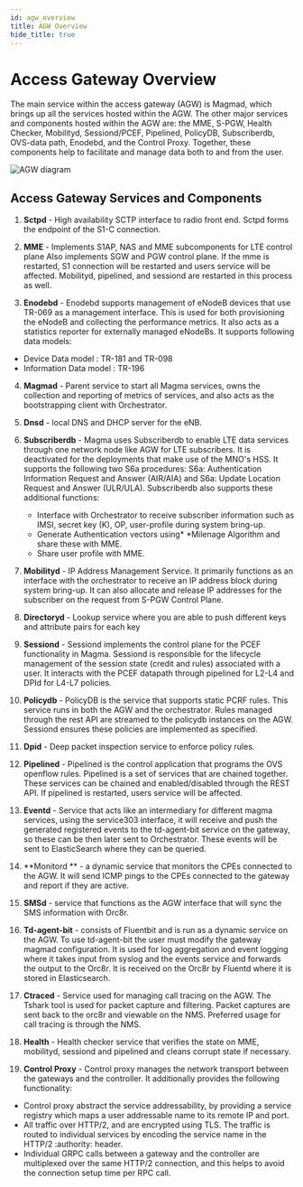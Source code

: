 ```yaml
---
id: agw_overview
title: AGW Overview
hide_title: true
---
```


# Access Gateway Overview

The main service within the access gateway (AGW) is Magmad, which brings up all the services hosted within the AGW. The other major services and components hosted within the AGW are: the MME, S-PGW, Health Checker, Mobilityd, Sessiond/PCEF, Pipelined, PolicyDB, Subscriberdb, OVS-data path, Enodebd, and the Control Proxy. Together, these components help to facilitate and manage data both to and from the user. 

![AGW diagram](assets/agw_services.png)

## Access Gateway Services and  Components

1. **Sctpd** - High availability SCTP interface to radio front end. Sctpd forms the endpoint of the S1-C connection. 

2. **MME** - Implements S1AP, NAS and MME subcomponents for LTE control plane Also implements SGW and PGW control plane. If the mme is restarted, S1 connection will be restarted and users service will be affected. Mobilityd, pipelined, and sessiond are restarted in this process as well. 

3. **Enodebd** - Enodebd supports management of eNodeB devices that use TR-069 as a management interface. This is used for both provisioning the eNodeB and collecting the performance metrics. It also acts as a statistics reporter for externally managed eNodeBs. It supports following data models:
* Device Data model : TR-181 and TR-098
* Information Data model : TR-196

4. **Magmad** - Parent service to start all Magma services, owns the collection and reporting of metrics of services, and also acts as the bootstrapping client with Orchestrator.

5. **Dnsd** - local DNS and DHCP server for the eNB. 

6. **Subscriberdb** - Magma uses Subscriberdb to enable LTE data services through one network node like AGW for LTE subscribers. It is deactivated for the deployments that make use of the MNO's HSS. It supports the following two S6a procedures: S6a: Authentication Information Request and Answer (AIR/AIA) and S6a: Update Location Request and Answer (ULR/ULA). Subscriberdb also supports these additional functions:
   * Interface with Orchestrator to receive subscriber information such as IMSI, secret key (K), OP, user-profile during system bring-up.
   * Generate Authentication vectors using* *Milenage Algorithm and share these with MME.
   * Share user profile with MME.

7. **Mobilityd** - IP Address Management Service. It primarily functions as an interface with the orchestrator to receive an IP address block during system bring-up. It can also allocate and release IP addresses for the subscriber on the request from S-PGW Control Plane.

8. **Directoryd** - Lookup service where you are able to push different keys and attribute pairs for each key

9. **Sessiond** - Sessiond implements the control plane for the PCEF functionality in Magma. Sessiond is responsible for the lifecycle management of the session state (credit and rules) associated with a user. It interacts with the PCEF datapath through pipelined for L2-L4 and DPId for L4-L7 policies.

10. **Policydb** - PolicyDB is the service that supports static PCRF rules. This service runs in both the AGW and the orchestrator. Rules managed through the rest API are streamed to the policydb instances on the AGW. Sessiond ensures these policies are implemented as specified.

11. **Dpid** - Deep packet inspection service to enforce policy rules.

12. **Pipelined** - Pipelined is the control application that programs the OVS openflow rules. Pipelined is a set of services that are chained together. These services can be chained and enabled/disabled through the REST API. If pipelined is restarted, users service will be affected.

13. **Eventd** - Service that acts like an intermediary for different magma services, using the service303 interface, it will receive and push the generated registered events to the td-agent-bit service on the gateway, so these can be then later sent to Orchestrator. These events will be sent to ElasticSearch where they can be queried. 

14. **Monitord ** - a dynamic service that monitors the CPEs connected to the AGW. It will send ICMP pings to the CPEs connected to the gateway and report if they are active. 

15. **SMSd** - service that functions as the AGW interface that will sync the SMS information with Orc8r. 

16. **Td-agent-bit** - consists of Fluentbit and is run as a dynamic service on the AGW. To use td-agent-bit the user must modify the gateway magmad configuration. It is used for log aggregation and event logging where it takes input from syslog and the events service and forwards the output to the Orc8r. It is received on the Orc8r by Fluentd where it is stored in Elasticsearch. 

17. **Ctraced** - Service used for managing call tracing on the AGW. The Tshark tool is used for packet capture and filtering. Packet captures are sent back to the orc8r and viewable on the NMS. Preferred usage for call tracing is through the NMS.

18.  **Health** - Health checker service that verifies the state on MME, mobilityd, sessiond and pipelined and cleans corrupt state if necessary.

19. **Control Proxy** - Control proxy manages the network transport between the gateways and the controller. It additionally provides the following functionality:
   * Control proxy abstract the service addressability, by providing a service registry which maps a user addressable name to its remote IP and port.
   * All traffic over HTTP/2, and are encrypted using TLS. The traffic is routed to individual services by encoding the service name in the HTTP/2 :authority: header.
  * Individual GRPC calls between a gateway and the controller are multiplexed over the same HTTP/2 connection, and this helps to avoid the connection setup time per RPC call.
